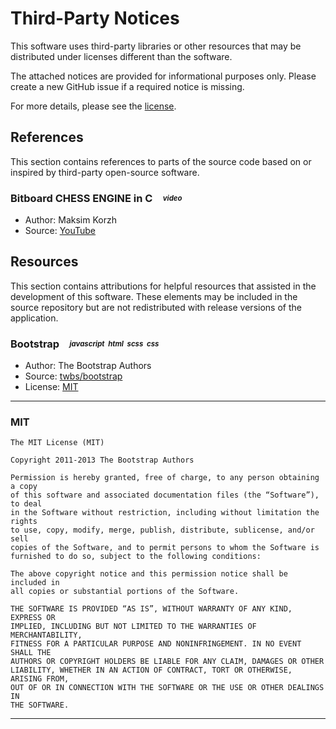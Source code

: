 Third-Party Notices
===================
This software uses third-party libraries or other resources that may be
distributed under licenses different than the software.

The attached notices are provided for informational purposes only. Please
create a new GitHub issue if a required notice is missing. 

For more details, please see the [license](LICENSE.txt).

References
----------
This section contains references to parts of the source code based on or
inspired by third-party open-source software.

### Bitboard CHESS ENGINE in C&emsp;<sub><sup>*video*&ensp;</sup></sub>
- Author: Maksim Korzh
- Source: [YouTube](https://youtu.be/QUNP-UjujBM)


Resources
---------
This section contains attributions for helpful resources that assisted in the
development of this software. These elements may be included in the source
repository but are not redistributed with release versions of the application.

### Bootstrap&emsp;<sub><sup>*javascript*&ensp;*html*&ensp;*scss*&ensp;*css*&ensp;</sup></sub>
- Author: The Bootstrap Authors
- Source: [twbs/bootstrap](https://github.com/twbs/bootstrap)
- License: [MIT](#mit_bootstrap)

--------

### <a id='mit_bootstrap'>MIT</a>

```
The MIT License (MIT)

Copyright 2011-2013 The Bootstrap Authors

Permission is hereby granted, free of charge, to any person obtaining a copy
of this software and associated documentation files (the “Software”), to deal
in the Software without restriction, including without limitation the rights
to use, copy, modify, merge, publish, distribute, sublicense, and/or sell
copies of the Software, and to permit persons to whom the Software is
furnished to do so, subject to the following conditions:

The above copyright notice and this permission notice shall be included in
all copies or substantial portions of the Software.

THE SOFTWARE IS PROVIDED “AS IS”, WITHOUT WARRANTY OF ANY KIND, EXPRESS OR
IMPLIED, INCLUDING BUT NOT LIMITED TO THE WARRANTIES OF MERCHANTABILITY,
FITNESS FOR A PARTICULAR PURPOSE AND NONINFRINGEMENT. IN NO EVENT SHALL THE
AUTHORS OR COPYRIGHT HOLDERS BE LIABLE FOR ANY CLAIM, DAMAGES OR OTHER
LIABILITY, WHETHER IN AN ACTION OF CONTRACT, TORT OR OTHERWISE, ARISING FROM,
OUT OF OR IN CONNECTION WITH THE SOFTWARE OR THE USE OR OTHER DEALINGS IN
THE SOFTWARE.
```
________________________________________________________________________________
